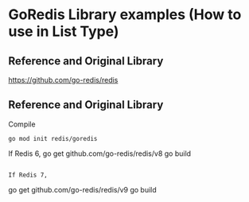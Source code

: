 # GoRedis Library examples (How to use in List Type)


## Reference and Original Library 
https://github.com/go-redis/redis
## Reference and Original Library 
Compile 
```
go mod init redis/goredis
```
If Redis 6, 
go get github.com/go-redis/redis/v8
go build
```

If Redis 7,
```
go get github.com/go-redis/redis/v9
go build
```

